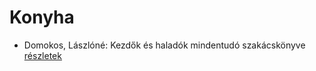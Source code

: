 # Konyha

- Domokos, Lászlóné: Kezdők és haladók mindentudó szakácskönyve [részletek](../_details/Domokos%2C%20L%C3%A1szl%C3%B3n%C3%A9.md#id_608)